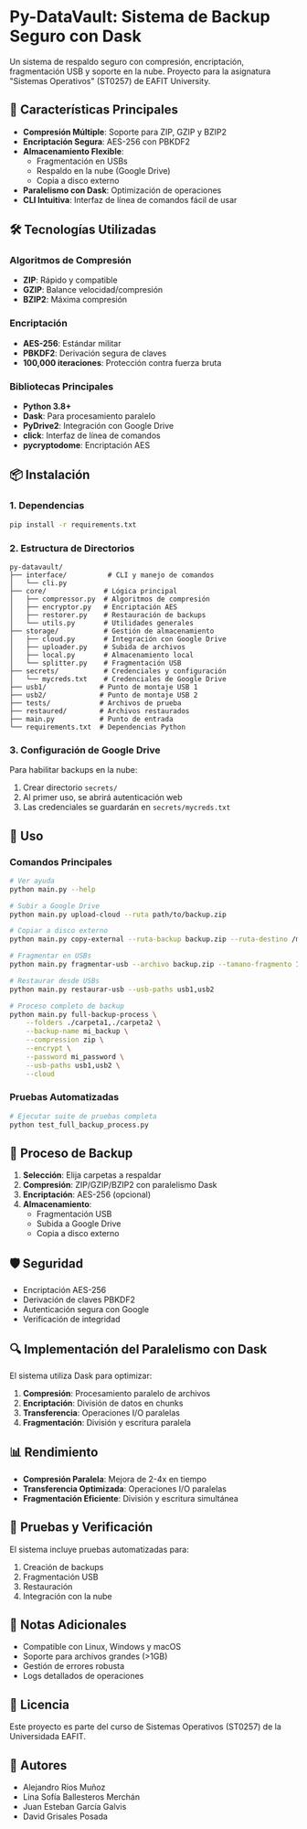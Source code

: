 # Py-DataVault: Sistema de Backup Seguro con Dask

Un sistema de respaldo seguro con compresión, encriptación, fragmentación USB y soporte en la nube. Proyecto para la asignatura "Sistemas Operativos" (ST0257) de EAFIT University.

## 🎯 Características Principales

- **Compresión Múltiple**: Soporte para ZIP, GZIP y BZIP2
- **Encriptación Segura**: AES-256 con PBKDF2
- **Almacenamiento Flexible**: 
  - Fragmentación en USBs
  - Respaldo en la nube (Google Drive)
  - Copia a disco externo
- **Paralelismo con Dask**: Optimización de operaciones
- **CLI Intuitiva**: Interfaz de línea de comandos fácil de usar

## 🛠️ Tecnologías Utilizadas

### Algoritmos de Compresión
- **ZIP**: Rápido y compatible
- **GZIP**: Balance velocidad/compresión  
- **BZIP2**: Máxima compresión

### Encriptación
- **AES-256**: Estándar militar
- **PBKDF2**: Derivación segura de claves
- **100,000 iteraciones**: Protección contra fuerza bruta

### Bibliotecas Principales
- **Python 3.8+**
- **Dask**: Para procesamiento paralelo
- **PyDrive2**: Integración con Google Drive
- **click**: Interfaz de línea de comandos
- **pycryptodome**: Encriptación AES

## 📦 Instalación

### 1. Dependencias

```bash
pip install -r requirements.txt
```

### 2. Estructura de Directorios

```
py-datavault/
├── interface/          # CLI y manejo de comandos
│   └── cli.py
├── core/              # Lógica principal
│   ├── compressor.py  # Algoritmos de compresión
│   ├── encryptor.py   # Encriptación AES
│   ├── restorer.py    # Restauración de backups
│   └── utils.py       # Utilidades generales
├── storage/           # Gestión de almacenamiento
│   ├── cloud.py       # Integración con Google Drive
│   ├── uploader.py    # Subida de archivos
│   ├── local.py       # Almacenamiento local
│   └── splitter.py    # Fragmentación USB
├── secrets/           # Credenciales y configuración
│   └── mycreds.txt    # Credenciales de Google Drive
├── usb1/             # Punto de montaje USB 1
├── usb2/             # Punto de montaje USB 2
├── tests/            # Archivos de prueba
├── restaured/        # Archivos restaurados
├── main.py           # Punto de entrada
└── requirements.txt  # Dependencias Python
```

### 3. Configuración de Google Drive

Para habilitar backups en la nube:

1. Crear directorio `secrets/`
2. Al primer uso, se abrirá autenticación web
3. Las credenciales se guardarán en `secrets/mycreds.txt`

## 🚀 Uso

### Comandos Principales

```bash
# Ver ayuda
python main.py --help

# Subir a Google Drive
python main.py upload-cloud --ruta path/to/backup.zip

# Copiar a disco externo
python main.py copy-external --ruta-backup backup.zip --ruta-destino /media/external/

# Fragmentar en USBs
python main.py fragmentar-usb --archivo backup.zip --tamano-fragmento 1 --usb-paths usb1,usb2

# Restaurar desde USBs
python main.py restaurar-usb --usb-paths usb1,usb2

# Proceso completo de backup
python main.py full-backup-process \
    --folders ./carpeta1,./carpeta2 \
    --backup-name mi_backup \
    --compression zip \
    --encrypt \
    --password mi_password \
    --usb-paths usb1,usb2 \
    --cloud
```

### Pruebas Automatizadas

```bash
# Ejecutar suite de pruebas completa
python test_full_backup_process.py
```

## 🔄 Proceso de Backup

1. **Selección**: Elija carpetas a respaldar
2. **Compresión**: ZIP/GZIP/BZIP2 con paralelismo Dask
3. **Encriptación**: AES-256 (opcional)
4. **Almacenamiento**: 
   - Fragmentación USB
   - Subida a Google Drive
   - Copia a disco externo

## 🛡️ Seguridad

- Encriptación AES-256
- Derivación de claves PBKDF2
- Autenticación segura con Google
- Verificación de integridad

## 🔍 Implementación del Paralelismo con Dask

El sistema utiliza Dask para optimizar:

1. **Compresión**: Procesamiento paralelo de archivos
2. **Encriptación**: División de datos en chunks
3. **Transferencia**: Operaciones I/O paralelas
4. **Fragmentación**: División y escritura paralela

## 📊 Rendimiento

- **Compresión Paralela**: Mejora de 2-4x en tiempo
- **Transferencia Optimizada**: Operaciones I/O paralelas
- **Fragmentación Eficiente**: División y escritura simultánea

## 🧪 Pruebas y Verificación

El sistema incluye pruebas automatizadas para:

1. Creación de backups
2. Fragmentación USB
3. Restauración
4. Integración con la nube

## 📝 Notas Adicionales

- Compatible con Linux, Windows y macOS
- Soporte para archivos grandes (>1GB)
- Gestión de errores robusta
- Logs detallados de operaciones

## 📄 Licencia

Este proyecto es parte del curso de Sistemas Operativos (ST0257) de la Universidada EAFIT.

## 👥 Autores

- Alejandro Ríos Muñoz
- Lina Sofía Ballesteros Merchán
- Juan Esteban García Galvis
- David Grisales Posada 
